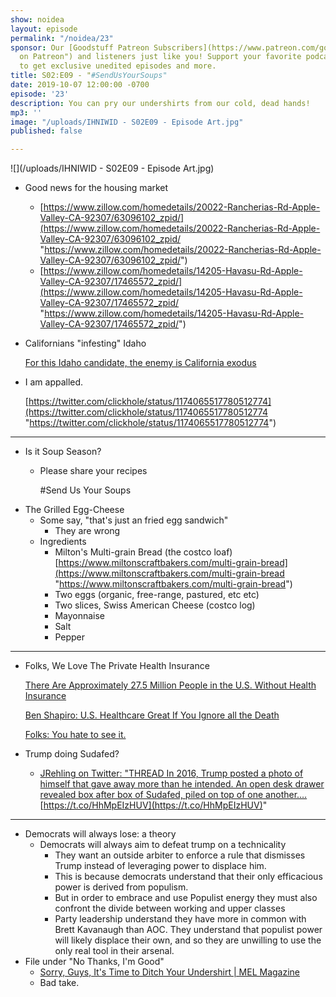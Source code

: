 ```yaml
---
show: noidea
layout: episode
permalink: "/noidea/23"
sponsor: Our [Goodstuff Patreon Subscribers](https://www.patreon.com/goodstuff "Goodstuff
  on Patreon") and listeners just like you! Support your favorite podcasts directly
  to get exclusive unedited episodes and more.
title: S02:E09 - "#SendUsYourSoups"
date: 2019-10-07 12:00:00 -0700
episode: '23'
description: You can pry our undershirts from our cold, dead hands!
mp3: ''
image: "/uploads/IHNIWID - S02E09 - Episode Art.jpg"
published: false

---
```

![](/uploads/IHNIWID - S02E09 - Episode Art.jpg)

* Good news for the housing market
  * [https://www.zillow.com/homedetails/20022-Rancherias-Rd-Apple-Valley-CA-92307/63096102_zpid/](https://www.zillow.com/homedetails/20022-Rancherias-Rd-Apple-Valley-CA-92307/63096102_zpid/ "https://www.zillow.com/homedetails/20022-Rancherias-Rd-Apple-Valley-CA-92307/63096102_zpid/")
  * [https://www.zillow.com/homedetails/14205-Havasu-Rd-Apple-Valley-CA-92307/17465572_zpid/](https://www.zillow.com/homedetails/14205-Havasu-Rd-Apple-Valley-CA-92307/17465572_zpid/ "https://www.zillow.com/homedetails/14205-Havasu-Rd-Apple-Valley-CA-92307/17465572_zpid/")
* Californians "infesting" Idaho

  [For this Idaho candidate, the enemy is California exodus](https://www.eastbaytimes.com/2019/09/29/for-this-idaho-candidate-the-enemy-is-california-exodus/?utm_source=Essential+California&utm_campaign=65919142a5-EMAIL_CAMPAIGN_2016_12_12_COPY_01&utm_medium=email&utm_term=0_6e35f7f85b-65919142a5-82666953)
* I am appalled.

  [https://twitter.com/clickhole/status/1174065517780512774](https://twitter.com/clickhole/status/1174065517780512774 "https://twitter.com/clickhole/status/1174065517780512774")

***

* Is it Soup Season?
  * Please share your recipes

    \#Send Us Your Soups
* The Grilled Egg-Cheese
  * Some say, "that's just an fried egg sandwich"
    * They are wrong
  * Ingredients
    * Milton's Multi-grain Bread (the costco loaf) [https://www.miltonscraftbakers.com/multi-grain-bread](https://www.miltonscraftbakers.com/multi-grain-bread "https://www.miltonscraftbakers.com/multi-grain-bread")
    * Two eggs (organic, free-range, pastured, etc etc)
    * Two slices, Swiss American Cheese (costco log)
    * Mayonnaise
    * Salt
    * Pepper

***

* Folks, We Love The Private Health Insurance

  [There Are Approximately 27.5 Million People in the U.S. Without Health Insurance](https://splinternews.com/there-are-approximately-27-5-million-people-in-the-u-s-1838025679)

  [Ben Shapiro: U.S. Healthcare Great If You Ignore all the Death](https://splinternews.com/ben-shapiro-american-healthcare-is-great-if-you-ignore-1838102469)

  [Folks: You hate to see it.](https://mobile.twitter.com/gobearcats/status/1180325839969423360)
* Trump doing Sudafed?
  * [JRehling on Twitter: "THREAD In 2016, Trump posted a photo of himself that gave away more than he intended. An open desk drawer revealed box after box of Sudafed, piled on top of one another.…](https://twitter.com/JRehling/status/1180505950613958658)[https://t.co/HhMpEIzHUV](https://t.co/HhMpEIzHUV)"

***

* Democrats will always lose: a theory
  * Democrats will always aim to defeat trump on a technicality
    * They want an outside arbiter to enforce a rule that dismisses Trump instead of leveraging power to displace him.
    * This is because democrats understand that their only efficacious power is derived from populism.
    * But in order to embrace and use Populist energy they must also confront the divide between working and upper classes
    * Party leadership understand they have more in common with Brett Kavanaugh than AOC. They understand that populist power will likely displace their own, and so they are unwilling to use the only real tool in their arsenal.
* File under "No Thanks, I'm Good"
  * [Sorry, Guys, It's Time to Ditch Your Undershirt | MEL Magazine](https://melmagazine.com/en-us/story/should-guys-wear-undershirts-mens-fashion)
  * Bad take.